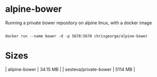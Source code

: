 alpine-bower
============
Running a private bower repository on alpine linux, with a docker image

```shell

docker run --name bower -d -p 5678:5678 chrisgeorge/alpine-bower

```

Sizes
======
| alipine-bower | 34.15 MB |
| sesteva/private-bower | 5114 MB |
